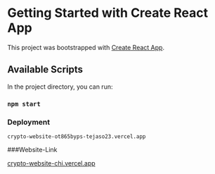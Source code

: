 # Getting Started with Create React App

This project was bootstrapped with [Create React App](https://github.com/facebook/create-react-app).

## Available Scripts

In the project directory, you can run:

### `npm start`


### Deployment

`crypto-website-ot865byps-tejaso23.vercel.app`


###Website-Link

[crypto-website-chi.vercel.app](https://crypto-website-chi.vercel.app/)

